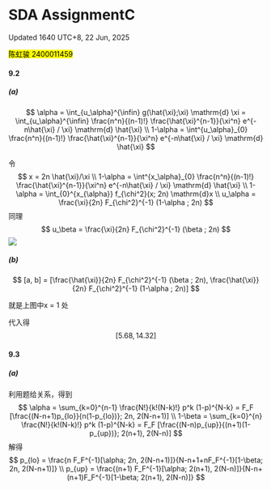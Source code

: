 # SDA AssignmentC

Updated 1640 UTC+8, 22 Jun, 2025

<mark>陈虹骏 2400011459</mark>

#### 9.2

##### (a)

$$
\alpha = \int_{u_\alpha}^{\infin} g(\hat{\xi};\xi) \mathrm{d} \xi = \int_{u_\alpha}^{\infin} \frac{n^n}{(n-1)!} \frac{\hat{\xi}^{n-1}}{\xi^n} e^{-n\hat{\xi} / \xi} \mathrm{d} \hat{\xi} \\
1-\alpha = \int^{u_\alpha}_{0} \frac{n^n}{(n-1)!} \frac{\hat{\xi}^{n-1}}{\xi^n} e^{-n\hat{\xi} / \xi} \mathrm{d} \hat{\xi}
$$

令
$$
x = 2n \hat{\xi}/\xi \\
1-\alpha = \int^{x_\alpha}_{0} \frac{n^n}{(n-1)!} \frac{\hat{\xi}^{n-1}}{\xi^n} e^{-n\hat{\xi} / \xi} \mathrm{d} \hat{\xi} \\
1-\alpha = \int_{0}^{x_{\alpha}} f_{\chi^2}(x; 2n) \mathrm{d}x \\
u_\alpha = \frac{\xi}{2n} F_{\chi^2}^{-1} (1-\alpha ; 2n)
$$
同理
$$
u_\beta = \frac{\xi}{2n} F_{\chi^2}^{-1} (\beta ; 2n)
$$
![](https://raw.githubusercontent.com/IrsIris501/img/main/problem9.2a.png)

##### (b)

$$
[a, b] = [\frac{\hat{\xi}}{2n} F_{\chi^2}^{-1} (\beta ; 2n), \frac{\hat{\xi}}{2n} F_{\chi^2}^{-1} (1-\alpha ; 2n)]
$$

就是上图中x = 1 处

代入得
$$
[5.68, 14.32]
$$

#### 9.3

##### (a)

利用题给关系，得到
$$
\alpha = \sum_{k=0}^{n-1} \frac{N!}{k!(N-k)!} p^k (1-p)^{N-k} = F_F [\frac{(N-n+1)p_{lo}}{n(1-p_{lo})}; 2n, 2(N-n+1)] \\
1-\beta = \sum_{k=0}^{n} \frac{N!}{k!(N-k)!} p^k (1-p)^{N-k} = F_F [\frac{(N-n)p_{up}}{(n+1)(1-p_{up})}; 2(n+1), 2(N-n)]
$$
解得
$$
p_{lo} = \frac{n F_F^{-1}[\alpha; 2n, 2(N-n+1)]}{N-n+1+nF_F^{-1}[1-\beta; 2n, 2(N-n+1)]} \\
p_{up} = \frac{(n+1) F_F^{-1}[\alpha; 2(n+1), 2(N-n)]}{N-n+ (n+1)F_F^{-1}[1-\beta; 2(n+1), 2(N-n)]}
$$


